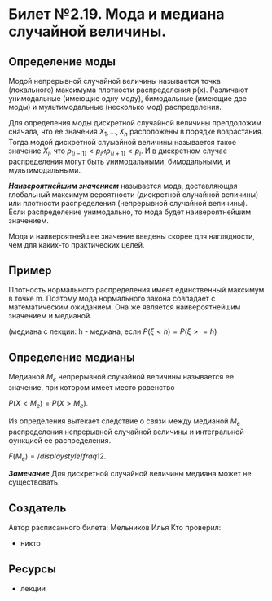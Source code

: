 # Билет №2.19. Мода и медиана случайной величины.

## Определение моды

Модой непрерывной  случайной величины называется точка (локального) максимума плотности распределения
p(x). Различают унимодальные (имеющие одну моду), бимодальные (имеющие две моды) и мультимодальные
(несколько мод) распределения. 

Для определения моды дискретной случайной величины препдоложим сначала,
что ее значения $X_1,...,X_n$ расположены в порядке возрастания. Тогда модой дискретной слуыайной 
величины называется такое значение $X_i$, что $p_(i-1) < p_i и p_(i+1) < p_i$. И в дискретном случае
распределения могут быть унимодальными, бимодальными, и мультимодальными. 

***Наивероятнейшим значением*** называется мода, доставляющая глобальный максимум вероятности (дискретной
случайной величины) или плотности распределения (непрерывной случайной величины). Если распределение 
унимодально, то мода будет наивероятнейшим значением.

Мода и наивероятнейшее значение введены скорее для наглядности, чем для каких-то практических целей.

## Пример

Плотность нормального распределения имеет единственный максимум в точке m. Поэтому мода нормального закона
совпадает с математическим ожиданием. Она же является наивероятнейшим значением и медианой.

(медиана с лекции: h - медиана, если $P(\xi < h)=P(\xi >= h)$

## Определение медианы

Медианой $M_e$ непрерывной случайной величины называется ее значение, при котором имеет место равенство

$P(X < M_e) = P(X > M_e).$

Из определения вытекает следствие о связи между медианой $M_e$ распределения непрерывной случайной величины
и интегральной функцией ее распределения.

$F(M_e) = /displaystyle /fraq{1}{2}$.

***Замечание***
Для дискретной случайной величины медиана может не существовать.

## Создатель

Автор расписанного билета: Мельников Илья
Кто проверил:
- никто

## Ресурсы
- лекции
